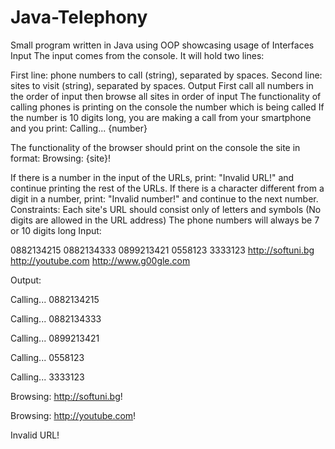 # Java-Telephony
Small program written in Java using OOP showcasing usage of Interfaces
Input
The input comes from the console. It will hold two lines:

First line: phone numbers to call (string), separated by spaces.
Second line: sites to visit (string), separated by spaces.
Output
First call all numbers in the order of input then browse all sites in order of input
The functionality of calling phones is printing on the console the number which is being called
If the number is 10 digits long, you are making a call from your smartphone and you print:
Calling... {number}

The functionality of the browser should print on the console the site in format:
Browsing: {site}!

If there is a number in the input of the URLs, print: "Invalid URL!" and continue printing the rest of the URLs.
If there is a character different from a digit in a number, print: "Invalid number!" and continue to the next number.
Constraints:
Each site's URL should consist only of letters and symbols (No digits are allowed in the URL address)
The phone numbers will always be 7 or 10 digits long
Input:

0882134215 0882134333 0899213421 0558123 3333123
http://softuni.bg http://youtube.com http://www.g00gle.com


Output:

Calling... 0882134215

Calling... 0882134333

Calling... 0899213421

Calling... 0558123

Calling... 3333123


Browsing: http://softuni.bg!

Browsing: http://youtube.com!

Invalid URL!
